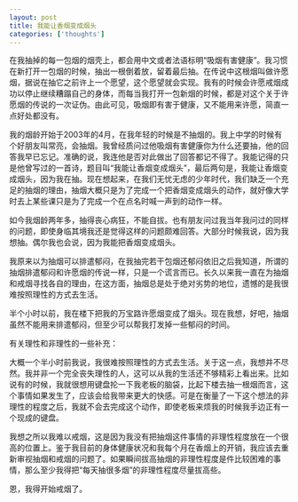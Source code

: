 ```yaml
---
layout: post
title: 我能让香烟变成烟头
categories: ['thoughts']
---
```



在我抽掉的每一包烟的烟壳上，都会用中文或者法语标明“吸烟有害健康”。我习惯在新打开一包烟的时候，抽出一根倒着放，留着最后抽。在传说中这根烟叫做许愿烟，据说在抽它之前许上一个愿望，这个愿望就会实现。我有的时候会许愿戒烟成功以停止继续糟蹋自己的身体，而每当我打开一包新烟的时候，都是对这个关于许愿烟的传说的一次证伪。由此可见，吸烟即有害于健康，又不能用来许愿，简直一点好处都没有。

我的烟龄开始于2003年的4月，在我年轻的时候是不抽烟的。我上中学的时候有个好朋友叫常亮，会抽烟。我曾经质问过他吸烟有害健康你为什么还要抽，他的回答我早已忘记。准确的说，我连他是否对此做出了回答都记不得了。我能记得的只是他曾写过的一首诗，题目叫“我能让香烟变成烟头”，最后两句是，我能让香烟变成烟头，因为我在抽。现在想起来，在我们无忧无虑的少年时代，我们缺乏一个充足的抽烟的理由，抽烟大概只是为了完成一个把香烟变成烟头的动作，就好像大学时去上某些课只是为了完成一个在点名时喊一声到的动作一样。

如今我烟龄两年多，抽得丧心病狂，不能自拔。也有朋友问过我当年我问过的同样的问题，即使身临其境我还是觉得这样的问题颇难回答。大部分时候我说，因为我想抽。偶尔我也会说，因为我能把香烟变成烟头。

我原来以为抽烟可以排遣郁闷，在我抽完若干包烟还郁闷依旧之后我知道，所谓的抽烟排遣郁闷和许愿烟的传说一样，只是一个谎言而已。长久以来我一直在为抽烟和戒烟寻找各自的理由，在这方面，抽烟总是处于绝对劣势的地位，遗憾的是我很难按照理性的方式去生活。

半个小时以前，我在楼下把我的万宝路许愿烟变成了烟头。现在我想，好吧，抽烟虽然不能用来排遣郁闷，但至少可以帮我打发掉一些郁闷的时间。

有关理性和非理性的一些补充：

大概一个半小时前我说，我很难按照理性的方式去生活。关于这一点，我想并不尽然。我并非一个完全丧失理性的人，这可以从我的生活还不够精彩上看出来。比如说有的时候，我就很想用键盘抡一下我老板的脑袋，比起下楼去抽一根烟而言，这个事情如果发生了，应该会给我带来更大的快感。可是在衡量了一下这个想法的非理性的程度之后，我就不会去完成这个动作，即使老板来烦我的时候我手边正有一个现成的键盘。

我想之所以我难以戒烟，这是因为我没有把抽烟这件事情的非理性程度放在一个很高的位置上。鉴于我目前的身体健康状况和我每个月在香烟上的开销，我应该去重新审视抽烟和戒烟的问题了。如果瞬间拔高抽烟的非理性程度是件比较困难的事情，那么至少我得把“每天抽很多烟”的非理性程度尽量拔高些。

恩，我得开始戒烟了。

